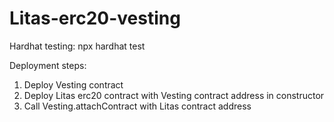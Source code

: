 # Litas-erc20-vesting

Hardhat testing:
npx hardhat test

Deployment steps:
1. Deploy Vesting contract
2. Deploy Litas erc20 contract with Vesting contract address in constructor
3. Call Vesting.attachContract with Litas contract address
